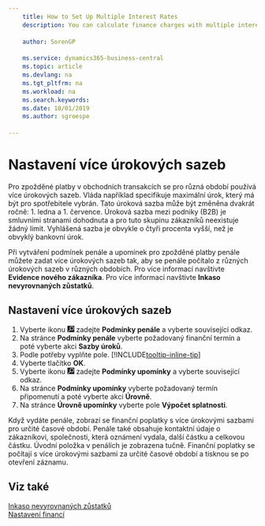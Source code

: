```yaml
---
    title: How to Set Up Multiple Interest Rates
    description: You can calculate finance charges with multiple interest rates for a specific period. The interest calculation is similar for all financial charges, with variation only in the rate of interest for a specific period.

    author: SorenGP

    ms.service: dynamics365-business-central
    ms.topic: article
    ms.devlang: na
    ms.tgt_pltfrm: na
    ms.workload: na
    ms.search.keywords:
    ms.date: 10/01/2019
    ms.author: sgroespe

---
```

# Nastavení více úrokových sazeb
Pro zpožděné platby v obchodních transakcích se pro různá období používá více úrokových sazeb. Vláda například specifikuje maximální úrok, který má být pro spotřebitele vybrán. Tato úroková sazba může být změněna dvakrát ročně: 1. ledna a 1. července. Úroková sazba mezi podniky (B2B) je smluvními stranami dohodnuta a pro tuto skupinu zákazníků neexistuje žádný limit. Vyhlášená sazba je obvykle o čtyři procenta vyšší, než je obvyklý bankovní úrok.

Při vytváření podmínek penále a upomínek pro zpožděné platby penále můžete zadat více úrokových sazeb tak, aby se penále počítalo z různých úrokových sazeb v různých obdobích. Pro více informací navštivte **Evidence nového zákazníka**. Pro více informací navštivte **Inkaso nevyrovnaných zůstatků**.

## Nastavení více úrokových sazeb
1. Vyberte ikonu ![Žárovky, která otevře funkci Řekněte mi](media/ui-search/search_small.png " Řekněte mi, co chcete dělat") zadejte **Podmínky penále** a vyberte související odkaz.
2. Na stránce **Podmínky penále** vyberte požadovaný finanční termín a poté vyberte akci **Sazby úroků**.
3. Podle potřeby vyplňte pole. [!INCLUDE[tooltip-inline-tip](includes/tooltip-inline-tip_md.md)]
4. Vyberte tlačítko **OK**.
5. Vyberte ikonu ![Žárovky, která otevře funkci Řekněte mi](media/ui-search/search_small.png " Řekněte mi, co chcete dělat") zadejte **Podmínky upomínky** a vyberte související odkaz.
6. Na stránce **Podmínky upomínky** vyberte požadovaný termín připomenutí a poté vyberte akci **Úrovně**.
7. Na stránce **Úrovně upomínky** vyberte pole **Výpočet splatnosti**.

Když vydáte penále, zobrazí se finanční poplatky s více úrokovými sazbami pro určité časové období. Penále také obsahuje kontaktní údaje o zákazníkovi, společnosti, která oznámení vydala, další částku a celkovou částku. Úvodní položka v penálích je zobrazena tučně. Finanční poplatky se počítají s více úrokovými sazbami za určité časové období a tisknou se po otevření záznamu.

## Viz také
[Inkaso nevyrovnaných zůstatků](receivables-collect-outstanding-balances.md)  
[Nastavení financí](finance-setup-finance.md)
